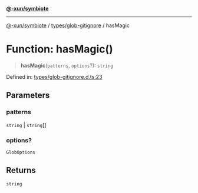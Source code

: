 [**@-xun/symbiote**](../../../README.md)

***

[@-xun/symbiote](../../../README.md) / [types/glob-gitignore](../README.md) / hasMagic

# Function: hasMagic()

> **hasMagic**(`patterns`, `options`?): `string`

Defined in: [types/glob-gitignore.d.ts:23](https://github.com/Xunnamius/symbiote/blob/ec67adb5324eeca6085e3ddc4126fe7798bea916/types/glob-gitignore.d.ts#L23)

## Parameters

### patterns

`string` | `string`[]

### options?

`GlobOptions`

## Returns

`string`
